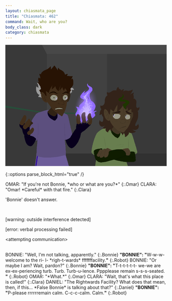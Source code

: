```yaml
---
layout: chiasmata_page
title: "Chiasmata: 462"
command: Wait, who are you?
body_class: dark
category: chiasmata
---
```


![462](/chiasmata/images/narrative/460.png)

{::options parse_block_html="true" /}
<div class="dialogue">
OMAR: "If you're not Bonnie, *who or what are you?*" 
{:.Omar}
CLARA: "Omar! *Careful* with that fire." 
{:.Clara}
</div>

<p>'Bonnie' doesn't answer.</p>
<br>

<div class="Computer">
<p>[warning: outside interference detected]</p>
<p class="glitch" data-text="&#91;error: verbal processing failed&#93;">[error: verbal processing failed]</p>
<p>&lt;attempting communication&gt;</p>
</div>
<br>
<div class="dialogue">
BONNIE: "Well, I'm not talking, apparently." 
{:.Bonnie}
<b>"BONNIE": "</b>W-w-w-welcome to the ri- l- *righ-t-wards* fffffffacility.<b>"</b> 
{:.Robot}
BONNIE: "Or maybe I am? Wait, pardon?" 
{:.Bonnie}
<b>"BONNIE": "</b>T-t-t-t-t-t- we-we are ex-ex-periencing turb. Turb. Turb-u-lence. Pppplease remain s-s-s-seated. <b>"</b> 
{:.Robot}
OMAR: "*What.*" 
{:.Omar}
CLARA: "Wait, that's what this place is called!" 
{:.Clara}
DANIEL: "The Rightwards Facility? What does that mean, then, if this... *False Bonnie* is talking about that?" 
{:.Daniel}
<b>"BONNIE": "</b>P-please rrrrrremain calm. C-c-c-calm. Calm.<b>"</b> 
{:.Robot}
</div>
